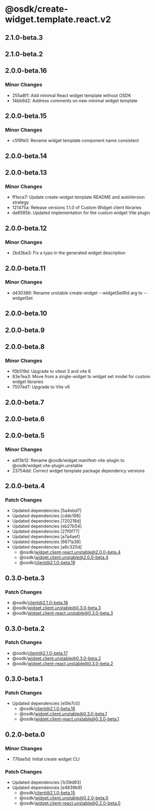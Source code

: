 # @osdk/create-widget.template.react.v2

## 2.1.0-beta.3

## 2.1.0-beta.2

## 2.0.0-beta.16

### Minor Changes

- 255a8f1: Add minimal React widget template without OSDK
- 14bb6d2: Address comments on new minimal widget template

## 2.0.0-beta.15

### Minor Changes

- c5f9fe0: Rename widget template component name consistent

## 2.0.0-beta.14

## 2.0.0-beta.13

### Minor Changes

- ff1ece7: Update create-widget template README and autoVersion strategy
- 121475a: Release versions 1.1.0 of Custom Widget client libraries
- da8585b: Updated implementation for the custom widget Vite plugin

## 2.0.0-beta.12

### Minor Changes

- 2bd3ba3: Fix a typo in the generated widget description

## 2.0.0-beta.11

### Minor Changes

- d430386: Rename unstable create-widget --widgetSetRid arg to --widgetSet

## 2.0.0-beta.10

## 2.0.0-beta.9

## 2.0.0-beta.8

### Minor Changes

- f0b519d: Upgrade to vitest 3 and vite 6
- 83e7ea3: Move from a single-widget to widget set model for custom widget libraries
- 7507ed7: Upgrade to Vite v6

## 2.0.0-beta.7

## 2.0.0-beta.6

## 2.0.0-beta.5

### Minor Changes

- adf3b12: Rename @osdk/widget.manifest-vite-plugin to @osdk/widget.vite-plugin.unstable
- 23754dd: Correct widget template package dependency versions

## 2.0.0-beta.4

### Patch Changes

- Updated dependencies [5a4ebd7]
- Updated dependencies [cddc196]
- Updated dependencies [720218d]
- Updated dependencies [eb27b54]
- Updated dependencies [27f0f77]
- Updated dependencies [a7a4aef]
- Updated dependencies [6671a39]
- Updated dependencies [a6c320d]
  - @osdk/widget.client-react.unstable@2.0.0-beta.4
  - @osdk/widget.client.unstable@2.0.0-beta.4
  - @osdk/client@2.1.0-beta.19

## 0.3.0-beta.3

### Patch Changes

- @osdk/client@2.1.0-beta.18
- @osdk/widget.client.unstable@0.3.0-beta.3
- @osdk/widget.client-react.unstable@0.3.0-beta.3

## 0.3.0-beta.2

### Patch Changes

- @osdk/client@2.1.0-beta.17
- @osdk/widget.client.unstable@0.3.0-beta.2
- @osdk/widget.client-react.unstable@0.3.0-beta.2

## 0.3.0-beta.1

### Patch Changes

- Updated dependencies [e5fe7c0]
  - @osdk/client@2.1.0-beta.16
  - @osdk/widget.client.unstable@0.3.0-beta.1
  - @osdk/widget.client-react.unstable@0.3.0-beta.1

## 0.2.0-beta.0

### Minor Changes

- 776ae5d: Initial create widget CLI

### Patch Changes

- Updated dependencies [1c59d93]
- Updated dependencies [e4839b9]
  - @osdk/client@2.1.0-beta.15
  - @osdk/widget.client.unstable@0.2.0-beta.0
  - @osdk/widget.client-react.unstable@0.2.0-beta.0
